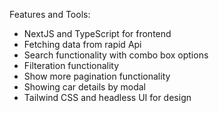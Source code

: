 Features and Tools:

- NextJS and TypeScript for frontend
- Fetching data from rapid Api
- Search functionality with combo box options
- Filteration functionality
- Show more pagination functionality
- Showing car details by modal
- Tailwind CSS and headless UI for design 
